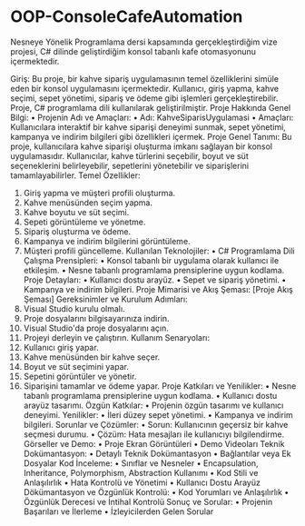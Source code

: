 # OOP-ConsoleCafeAutomation
Nesneye Yönelik Programlama dersi kapsamında gerçekleştirdiğim vize projesi, C# dilinde geliştirdiğim konsol tabanlı kafe otomasyonunu içermektedir.

Giriş:
Bu proje, bir kahve sipariş uygulamasının temel özelliklerini simüle eden bir konsol uygulamasını içermektedir. Kullanıcı, giriş yapma, kahve seçimi, sepet yönetimi, sipariş ve ödeme gibi işlemleri gerçekleştirebilir. Proje, C# programlama dili kullanılarak geliştirilmiştir.
Proje Hakkında Genel Bilgi:
•	Projenin Adı ve Amaçları:
•	Adı: KahveSiparisUygulamasi
•	Amaçları: Kullanıcılara interaktif bir kahve siparişi deneyimi sunmak, sepet yönetimi, kampanya ve indirim bilgileri gibi özellikleri içermek.
Proje Genel Tanımı:
Bu proje, kullanıcılara kahve siparişi oluşturma imkanı sağlayan bir konsol uygulamasıdır. Kullanıcılar, kahve türlerini seçebilir, boyut ve süt seçeneklerini belirleyebilir, sepetlerini yönetebilir ve siparişlerini tamamlayabilirler.
Temel Özellikler:
1.	Giriş yapma ve müşteri profili oluşturma.
2.	Kahve menüsünden seçim yapma.
3.	Kahve boyutu ve süt seçimi.
4.	Sepeti görüntüleme ve yönetme.
5.	Sipariş oluşturma ve ödeme.
6.	Kampanya ve indirim bilgilerini görüntüleme.
7.	Müşteri profili güncelleme.
Kullanılan Teknolojiler:
•	C# Programlama Dili
Çalışma Prensipleri:
•	Konsol tabanlı bir uygulama olarak kullanıcı ile etkileşim.
•	Nesne tabanlı programlama prensiplerine uygun kodlama.
Proje Detayları:
•	Kullanıcı dostu arayüz.
•	Sepet ve sipariş yönetimi.
•	Kampanya ve indirim bilgileri.
Proje Mimarisi ve Akış Şeması:
[Proje Akış Şeması]
Gereksinimler ve Kurulum Adımları:
1.	Visual Studio kurulu olmalı.
2.	Proje dosyalarını bilgisayarınıza indirin.
3.	Visual Studio'da proje dosyalarını açın.
4.	Projeyi derleyin ve çalıştırın.
Kullanım Senaryoları:
1.	Kullanıcı giriş yapar.
2.	Kahve menüsünden bir kahve seçer.
3.	Boyut ve süt seçimini yapar.
4.	Sepetini görüntüler ve yönetir.
5.	Siparişini tamamlar ve ödeme yapar.
Proje Katkıları ve Yenilikler:
•	Nesne tabanlı programlama prensiplerine uygun kodlama.
•	Kullanıcı dostu arayüz tasarımı.
Özgün Katkılar:
•	Projenin özgün tasarımı ve kullanıcı deneyimi.
Yenilikler:
•	İleri düzey sepet yönetimi.
•	Kampanya ve indirim bilgileri.
Sorunlar ve Çözümler:
•	Sorun: Kullanıcının geçersiz bir kahve seçmesi durumu.
•	Çözüm: Hata mesajları ile kullanıcıyı bilgilendirme.
Görseller ve Demo:
•	Proje Ekran Görüntüleri
•	Demo Videoları
Teknik Dokümantasyon:
•	Detaylı Teknik Dokümantasyon
•	Bağlantılar veya Ek Dosyalar
Kod İnceleme:
•	Sınıflar ve Nesneler
•	Encapsulation, Inheritance, Polymorphism, Abstraction Kullanımı
•	Kod Stili ve Anlaşılırlık
•	Hata Kontrolü ve Yönetimi
•	Kullanıcı Dostu Arayüz
Dökümantasyon ve Özgünlük Kontrolü:
•	Kod Yorumları ve Anlaşılırlık
•	Özgünlük Derecesi ve İntihal Kontrolü
Sonuç ve Sorular:
•	Projenin Başarıları ve İlerleme
•	İzleyicilerden Gelen Sorular

